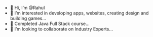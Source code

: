 - 👋 Hi, I’m @Rahul
- 👀 I’m interested in developing apps, websites, creating design and building games...
- 🌱 Completed Java Full Stack course...
- 💞️ I’m looking to collaborate on Industry Experts...

<!---
Rahul16coder/Rahul16coder is a ✨ special ✨ repository because its `README.md` (this file) appears on your GitHub profile.
You can click the Preview link to take a look at your changes.
--->
